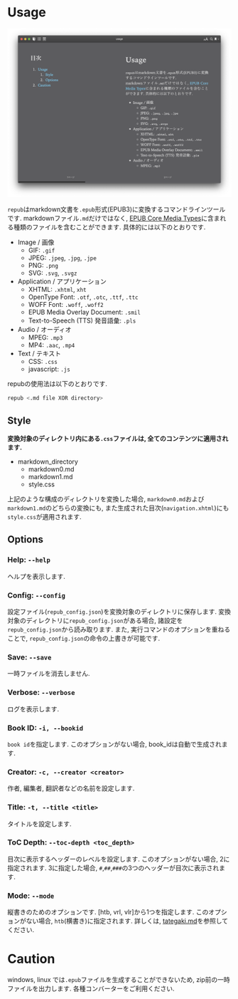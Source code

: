 # Usage
![image](image.png)

`repub`はmarkdown文書を`.epub`形式(EPUB3)に変換するコマンドラインツールです. 
markdownファイル`.md`だけではなく, [EPUB Core Media Types](https://www.w3.org/publishing/epub3/epub-spec.html#sec-core-media-types)に含まれる種類のファイルを含むことができます. 具体的には以下のとおりです. 

- Image / 画像
    - GIF: `.gif`
    - JPEG: `.jpeg`, `.jpg`, `.jpe`
    - PNG: `.png`
    - SVG: `.svg`, `.svgz`
- Application / アプリケーション
    - XHTML: `.xhtml`, `xht`
    - OpenType Font: `.otf`, `.otc`, `.ttf`, `.ttc`
    - WOFF Font: `.woff`, `.woff2`
    - EPUB Media Overlay Document: `.smil`
    - Text-to-Speech (TTS) 発音語彙: `.pls`
- Audio / オーディオ
    - MPEG: `.mp3`
    - MP4: `.aac`, `.mp4`
- Text / テキスト
    - CSS: `.css`
    - javascript: `.js`

repubの使用法は以下のとおりです. 

```bash
repub <.md file XOR directory>
```

## Style
**変換対象のディレクトリ内にある`.css`ファイルは, 全てのコンテンツに適用されます.**

- markdown_directory
    - markdown0.md
    - markdown1.md
    - style.css

上記のような構成のディレクトリを変換した場合, `markdown0.md`および`markdown1.md`のどちらの変換にも, また生成された目次(`navigation.xhtml`)にも`style.css`が適用されます. 

## Options
### Help: `--help`
ヘルプを表示します. 

### Config: `--config`
設定ファイル(`repub_config.json`)を変換対象のディレクトリに保存します. 
変換対象のディレクトリに`repub_config.json`がある場合, 諸設定を`repub_config.json`から読み取ります. 
また, 実行コマンドのオプションを重ねることで, `repub_config.json`の命令の上書きが可能です. 

### Save: `--save`
一時ファイルを消去しません. 

### Verbose: `--verbose`
ログを表示します. 

### Book ID: `-i, --bookid`
`book id`を指定します. このオプションがない場合, book_idは自動で生成されます. 

### Creator: `-c, --creator <creator>`
作者, 編集者, 翻訳者などの名前を設定します. 

### Title: `-t, --title <title>`
タイトルを設定します. 

### ToC Depth: `--toc-depth <toc_depth>`
目次に表示するヘッダーのレベルを設定します. このオプションがない場合, 2に指定されます. 
3に指定した場合, `#`,`##`,`###`の3つのヘッダーが目次に表示されます. 

### Mode: `--mode`
縦書きのためのオプションです. [htb, vrl, vlr]から1つを指定します. このオプションがない場合, `htb`(横書き)に指定されます. 
詳しくは, [tategaki.md](../tategaki_vertical/tategaki.md)を参照してください. 

# Caution
windows, linux では`.epub`ファイルを生成することができないため, zip前の一時ファイルを出力します. 各種コンバーターをご利用ください. 